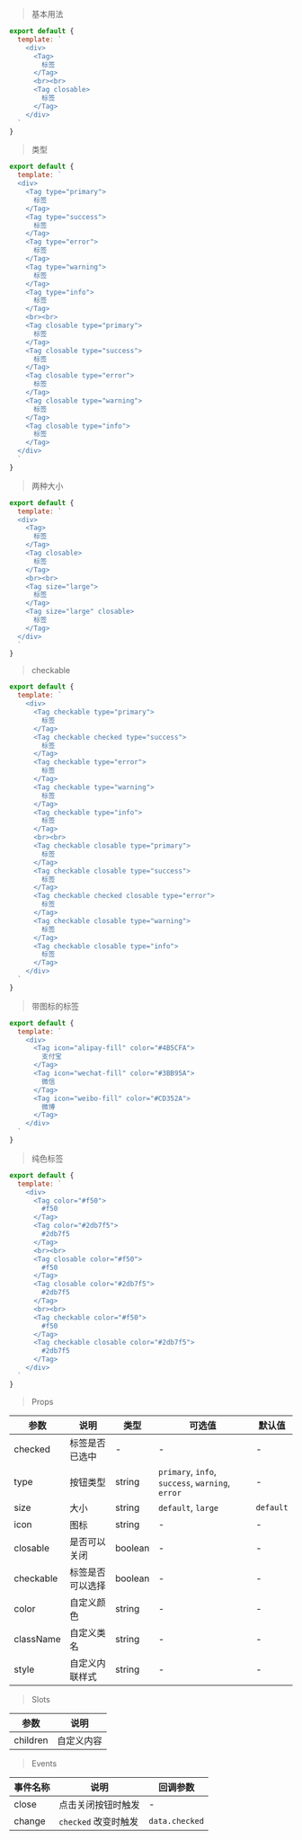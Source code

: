 > 基本用法

```js
export default {
  template: `
    <div>
      <Tag>
        标签
      </Tag>
      <br><br>
      <Tag closable>
        标签
      </Tag>
    </div>
  `
}
```

> 类型

```js
export default {
  template: `
  <div>
    <Tag type="primary">
      标签
    </Tag>
    <Tag type="success">
      标签
    </Tag>
    <Tag type="error">
      标签
    </Tag>
    <Tag type="warning">
      标签
    </Tag>
    <Tag type="info">
      标签
    </Tag>
    <br><br>
    <Tag closable type="primary">
      标签
    </Tag>
    <Tag closable type="success">
      标签
    </Tag>
    <Tag closable type="error">
      标签
    </Tag>
    <Tag closable type="warning">
      标签
    </Tag>
    <Tag closable type="info">
      标签
    </Tag>
  </div>
  `
}
```

> 两种大小

```js
export default {
  template: `
  <div>
    <Tag>
      标签
    </Tag>
    <Tag closable>
      标签
    </Tag>
    <br><br>
    <Tag size="large">
      标签
    </Tag>
    <Tag size="large" closable>
      标签
    </Tag>
  </div>
  `
}
```

> checkable

```js
export default {
  template: `
    <div>
      <Tag checkable type="primary">
        标签
      </Tag>
      <Tag checkable checked type="success">
        标签
      </Tag>
      <Tag checkable type="error">
        标签
      </Tag>
      <Tag checkable type="warning">
        标签
      </Tag>
      <Tag checkable type="info">
        标签
      </Tag>
      <br><br>
      <Tag checkable closable type="primary">
        标签
      </Tag>
      <Tag checkable closable type="success">
        标签
      </Tag>
      <Tag checkable checked closable type="error">
        标签
      </Tag>
      <Tag checkable closable type="warning">
        标签
      </Tag>
      <Tag checkable closable type="info">
        标签
      </Tag>
    </div>
  `
}
```

> 带图标的标签

```js
export default {
  template: `
    <div>
      <Tag icon="alipay-fill" color="#4B5CFA">
        支付宝
      </Tag>
      <Tag icon="wechat-fill" color="#3BB95A">
        微信
      </Tag>
      <Tag icon="weibo-fill" color="#CD352A">
        微博
      </Tag>
    </div>
  `
}
```

> 纯色标签

```js
export default {
  template: `
    <div>
      <Tag color="#f50">
        #f50
      </Tag>
      <Tag color="#2db7f5">
        #2db7f5
      </Tag>
      <br><br>
      <Tag closable color="#f50">
        #f50
      </Tag>
      <Tag closable color="#2db7f5">
        #2db7f5
      </Tag>
      <br><br>
      <Tag checkable color="#f50">
        #f50
      </Tag>
      <Tag checkable closable color="#2db7f5">
        #2db7f5
      </Tag>
    </div>
  `
}
```

> Props

参数 | 说明 | 类型 | 可选值 | 默认值
---|---|---|---|---
checked | 标签是否已选中 | - | - | -
type | 按钮类型 | string | `primary`, `info`, `success`, `warning`, `error` | -
size | 大小 | string | `default`, `large` | `default`
icon | 图标 | string | - | -
closable | 是否可以关闭 | boolean | - | -
checkable | 标签是否可以选择 | boolean | - | -
color | 自定义颜色 | string | - | -
className | 自定义类名 | string | - | -
style | 自定义内联样式 | string | - | -

> Slots

参数 | 说明
---|---
children | 自定义内容

> Events

事件名称 | 说明 | 回调参数
---|---|---
close | 点击关闭按钮时触发 | -
change | `checked` 改变时触发 | `data.checked`